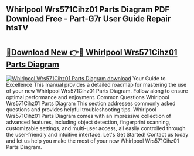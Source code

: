 ## Whirlpool Wrs571Cihz01 Parts Diagram PDF Download Free - Part-G7r User Guide Repair htsTV

# <h2><a href="http://dfmzd16.blite.top/?on=Whirlpool+Wrs571Cihz01+Parts+Diagram">🔗Download New 👉🔴 Whirlpool Wrs571Cihz01 Parts Diagram</a></h2>

[![Whirlpool Wrs571Cihz01 Parts Diagram download](https://i.imgur.com/lujVjoI.png)](http://dfmzd16.blite.top/?on=Whirlpool+Wrs571Cihz01+Parts+Diagram)
Your Guide to Excellence This manual provides a detailed roadmap for mastering the use of your new Whirlpool Wrs571Cihz01 Parts Diagram. Follow along to ensure optimal performance and enjoyment. Common Questions Whirlpool Wrs571Cihz01 Parts Diagram This section addresses commonly asked questions and provides helpful troubleshooting tips. Whirlpool Wrs571Cihz01 Parts Diagram comes with an impressive collection of advanced features, including object detection, fingerprint scanning, customizable settings, and multi-user access, all easily controlled through the user-friendly and intuitive interface. Let's Get Started! Contact us today and let us help you make the most of your new Whirlpool Wrs571Cihz01 Parts Diagram.
